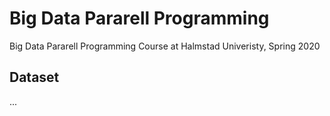 # Big Data Pararell Programming
Big Data Pararell Programming Course at Halmstad Univeristy, Spring 2020

## Dataset
...

